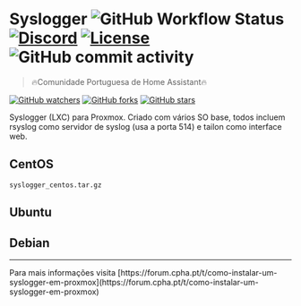 # Syslogger ![GitHub Workflow Status](https://img.shields.io/github/workflow/status/CPHApt/syslogger-lxc-for-proxmox/Semantic%20Release?style=plastic) [![Discord](https://img.shields.io/discord/494714310518505472?style=plastic)](https://discord.gg/Mh9mTEA) [![License](https://img.shields.io/github/license/CPHApt/syslogger-lxc-for-proxmox?style=plastic)](https://github.com/CPHApt/syslogger-lxc-for-proxmox/blob/main/LICENSE) ![GitHub commit activity](https://img.shields.io/github/commit-activity/w/CPHApt/syslogger-lxc-for-proxmox?style=plastic)
> 🔥Comunidade Portuguesa de Home Assistant🔥  

[![GitHub watchers](https://img.shields.io/github/watchers/CPHApt/cpha_examples.svg?style=social&label=Watch)](https://GitHub.com/CPHApt/syslogger-lxc-for-proxmox/watchers/) 
[![GitHub forks](https://img.shields.io/github/forks/CPHApt/cpha_examples.svg?style=social&label=Fork)](https://GitHub.com/CPHApt/syslogger-lxc-for-proxmox/network/)
[![GitHub stars](https://img.shields.io/github/stars/CPHApt/cpha_examples.svg?style=social&label=Star)](https://GitHub.com/CPHApt/syslogger-lxc-for-proxmox/stargazers/)

Syslogger (LXC) para Proxmox. Criado com vários SO base, todos incluem rsyslog como servidor de syslog (usa a porta 514) e tailon como interface web.

## CentOS
`syslogger_centos.tar.gz`

## Ubuntu


## Debian


<hr>
Para mais informações visita [https://forum.cpha.pt/t/como-instalar-um-syslogger-em-proxmox](https://forum.cpha.pt/t/como-instalar-um-syslogger-em-proxmox)


